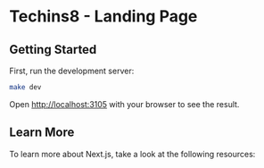 # Techins8 - Landing Page

## Getting Started

First, run the development server:

```bash
make dev
```


Open [http://localhost:3105](http://localhost:3105) with your browser to see the result.


## Learn More

To learn more about Next.js, take a look at the following resources:

 
